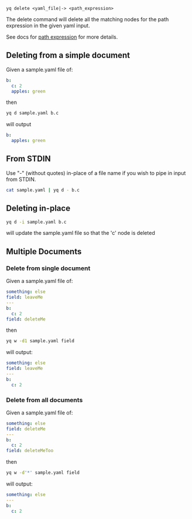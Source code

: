 ```
yq delete <yaml_file|-> <path_expression>
```

The delete command will delete all the matching nodes for the path expression in the given yaml input.

See docs for [path expression](path_expressions.md) for more details.


## Deleting from a simple document
Given a sample.yaml file of:
```yaml
b:
  c: 2
  apples: green
```
then
```bash
yq d sample.yaml b.c
```
will output
```yaml
b:
  apples: green
```

## From STDIN
Use "-" (without quotes) in-place of a file name if you wish to pipe in input from STDIN.

```bash
cat sample.yaml | yq d - b.c
```

## Deleting in-place
```bash
yq d -i sample.yaml b.c
```
will update the sample.yaml file so that the 'c' node is deleted


## Multiple Documents

### Delete from single document
Given a sample.yaml file of:
```yaml
something: else
field: leaveMe
---
b:
  c: 2
field: deleteMe
```
then
```bash
yq w -d1 sample.yaml field
```
will output:
```yaml
something: else
field: leaveMe
---
b:
  c: 2
```

### Delete from all documents
Given a sample.yaml file of:
```yaml
something: else
field: deleteMe
---
b:
  c: 2
field: deleteMeToo
```
then
```bash
yq w -d'*' sample.yaml field
```
will output:
```yaml
something: else
---
b:
  c: 2
```
